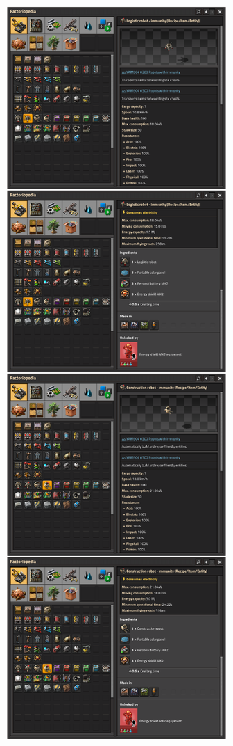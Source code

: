 ![](./Screenshot%20(1).png)  
![](./Screenshot%20(2).png)  
![](./Screenshot%20(3).png)  
![](./Screenshot%20(4).png)  
